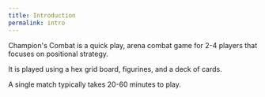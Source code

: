```yaml
---
title: Introduction
permalink: intro
---
```

Champion's Combat is a quick play, arena combat game for 2-4 players that focuses on positional strategy.

It is played using a hex grid board, figurines, and a deck of cards.

A single match typically takes 20-60 minutes to play.